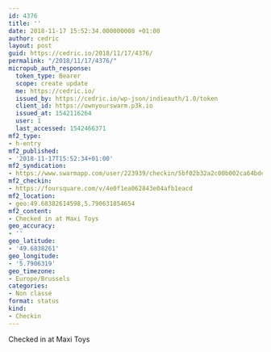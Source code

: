```yaml
---
id: 4376
title: ''
date: 2018-11-17 15:52:34.000000000 +01:00
author: cedric
layout: post
guid: https://cedric.io/2018/11/17/4376/
permalink: "/2018/11/17/4376/"
micropub_auth_response:
  token_type: Bearer
  scope: create update
  me: https://cedric.io/
  issued_by: https://cedric.io/wp-json/indieauth/1.0/token
  client_id: https://ownyourswarm.p3k.io
  issued_at: 1542116264
  user: 1
  last_accessed: 1542466371
mf2_type:
- h-entry
mf2_published:
- '2018-11-17T15:52:34+01:00'
mf2_syndication:
- https://www.swarmapp.com/user/223939/checkin/5bf02b32a2c00b002ca64bde
mf2_checkin:
- https://foursquare.com/v/4e0f1ea062843e04afb1eacd
mf2_location:
- geo:49.68382614598,5.790631854654
mf2_content:
- Checked in at Maxi Toys
geo_accuracy:
- ''
geo_latitude:
- '49.6838261'
geo_longitude:
- '5.7906319'
geo_timezone:
- Europe/Brussels
categories:
- Non classé
format: status
kind:
- Checkin
---
```

Checked in at Maxi Toys